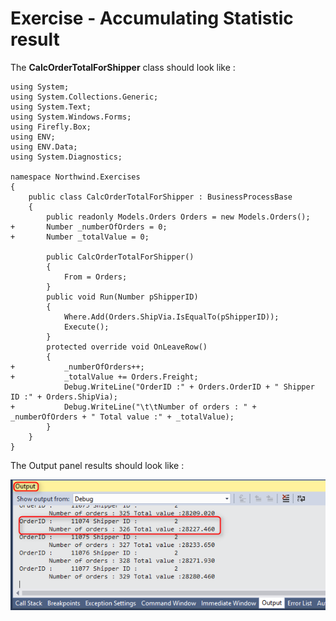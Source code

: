 ﻿# Exercise - Accumulating Statistic result

The **CalcOrderTotalForShipper** class should look like :
```csdiff
using System;
using System.Collections.Generic;
using System.Text;
using System.Windows.Forms;
using Firefly.Box;
using ENV;
using ENV.Data;
using System.Diagnostics;

namespace Northwind.Exercises
{
    public class CalcOrderTotalForShipper : BusinessProcessBase
    {
        public readonly Models.Orders Orders = new Models.Orders();
+       Number _numberOfOrders = 0;
+       Number _totalValue = 0;

        public CalcOrderTotalForShipper()
        {
            From = Orders;
        }
        public void Run(Number pShipperID)
        {
            Where.Add(Orders.ShipVia.IsEqualTo(pShipperID));
            Execute();
        }
        protected override void OnLeaveRow()
        {
+           _numberOfOrders++;
+           _totalValue += Orders.Freight;
            Debug.WriteLine("OrderID :" + Orders.OrderID + " Shipper ID :" + Orders.ShipVia);
+           Debug.WriteLine("\t\tNumber of orders : " + _numberOfOrders + " Total value :" + _totalValue);
        }
    }
}
```

The Output  panel results should look like :  

![2017-04-20_14h27_23](2017-04-20_14h27_23.png) 